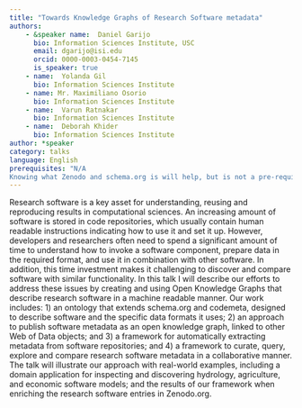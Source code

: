 ```yaml
---
title: "Towards Knowledge Graphs of Research Software metadata"
authors:
    - &speaker name:  Daniel Garijo
      bio: Information Sciences Institute, USC
      email: dgarijo@isi.edu
      orcid: 0000-0003-0454-7145
      is_speaker: true
    - name:  Yolanda Gil
      bio: Information Sciences Institute
    - name: Mr. Maximiliano Osorio
      bio: Information Sciences Institute
    - name:  Varun Ratnakar
      bio: Information Sciences Institute
    - name:  Deborah Khider
      bio: Information Sciences Institute
author: *speaker
category: talks
language: English
prerequisites: "N/A
Knowing what Zenodo and schema.org is will help, but is not a pre-requisite."
---
```

Research software is a key asset for understanding, reusing and reproducing results in computational sciences. An increasing amount of software is stored in code repositories, which usually contain human readable instructions indicating how to use it and set it up. However, developers and researchers often need to spend a significant amount of time to understand how to invoke a software component, prepare data in the required format, and use it in combination with other software. In addition, this time investment makes it challenging to discover and compare software with similar functionality. In this talk I will describe our efforts to address these issues by creating and using Open Knowledge Graphs that describe research software in a machine readable manner. Our work includes: 1) an ontology that extends schema.org and codemeta, designed to describe software and the specific data formats it uses; 2) an approach to publish software metadata as an open knowledge graph, linked to other Web of Data objects; and 3) a framework for automatically extracting metadata from software repositories; and 4) a framework to curate, query, explore and compare research software metadata in a collaborative manner. The talk will illustrate our approach with real-world examples, including a domain application for inspecting and discovering hydrology, agriculture, and economic software models; and the results of our framework when enriching the research software entries in Zenodo.org.
